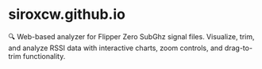 # siroxcw.github.io
🔍 Web-based analyzer for Flipper Zero SubGhz signal files. Visualize, trim, and analyze RSSI data with interactive charts, zoom controls, and drag-to-trim functionality.
